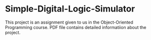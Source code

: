# Simple-Digital-Logic-Simulator
This project is an assignment given to us in the Object-Oriented Programming course. PDF file contains detailed informatiion about the project.
